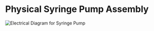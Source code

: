 # Physical Syringe Pump Assembly

![Electrical Diagram for Syringe Pump](/syringe_pump/Assets/IMG_8792.png)
